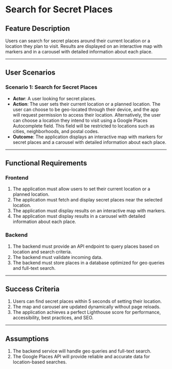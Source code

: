 # Search for Secret Places

## Feature Description

Users can search for secret places around their current location or a location they plan to visit. Results are displayed on an interactive map with markers and in a carousel with detailed information about each place.

---

## User Scenarios

### Scenario 1: Search for Secret Places
- **Actor**: A user looking for secret places.
- **Action**: The user sets their current location or a planned location. The user can choose to be geo-located through their device, and the app will request permission to access their location. Alternatively, the user can choose a location they intend to visit using a Google Places Autocomplete field. This field will be restricted to locations such as cities, neighborhoods, and postal codes.
- **Outcome**: The application displays an interactive map with markers for secret places and a carousel with detailed information about each place.

---

## Functional Requirements

### Frontend
1. The application must allow users to set their current location or a planned location.
2. The application must fetch and display secret places near the selected location.
3. The application must display results on an interactive map with markers.
4. The application must display results in a carousel with detailed information about each place.

### Backend
1. The backend must provide an API endpoint to query places based on location and search criteria.
2. The backend must validate incoming data.
3. The backend must store places in a database optimized for geo queries and full-text search.

---

## Success Criteria

1. Users can find secret places within 5 seconds of setting their location.
2. The map and carousel are updated dynamically without page reloads.
3. The application achieves a perfect Lighthouse score for performance, accessibility, best practices, and SEO.

---

## Assumptions

1. The backend service will handle geo queries and full-text search.
2. The Google Places API will provide reliable and accurate data for location-based searches.